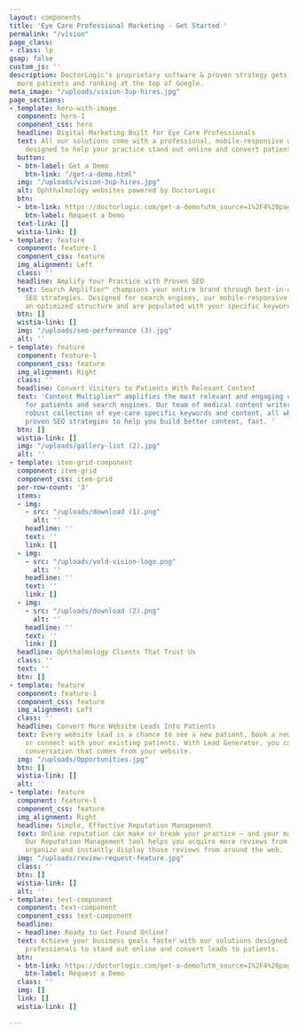 ```yaml
---
layout: components
title: 'Eye Care Professional Marketing - Get Started '
permalink: "/vision"
page_class:
- class: lp
gsap: false
custom_js: ''
description: DoctorLogic's proprietary software & proven strategy gets you found by
  more patients and ranking at the top of Google.
meta_image: "/uploads/vision-3up-hires.jpg"
page_sections:
- template: hero-with-image
  component: hero-1
  component_css: hero
  headline: Digital Marketing Built for Eye Care Professionals
  text: All our solutions come with a professional, mobile-responsive website that’s
    designed to help your practice stand out online and convert patients.
  button:
  - btn-label: Get a Demo
    btn-link: "/get-a-demo.html"
  img: "/uploads/vision-3up-hires.jpg"
  alt: Ophthalmology websites powered by DoctorLogic
  btn:
  - btn-link: https://doctorlogic.com/get-a-demo?utm_source=1%2F4%20page%20ad&utm_medium=magazine&utm_campaign=ophthalmology_times
    btn-label: Request a Demo
  text-link: []
  wistia-link: []
- template: feature
  component: feature-1
  component_css: feature
  img_alignment: Left
  class: ''
  headline: Amplify Your Practice with Proven SEO
  text: Search Amplifier™ champions your entire brand through best-in-class medical
    SEO strategies. Designed for search engines, our mobile-responsive websites have
    an optimized structure and are populated with your specific keywords.
  btn: []
  wistia-link: []
  img: "/uploads/seo-performance (3).jpg"
  alt: ''
- template: feature
  component: feature-1
  component_css: feature
  img_alignment: Right
  class: ''
  headline: Convert Visitors to Patients With Relevant Content
  text: 'Content Multiplier™ amplifies the most relevant and engaging content pages
    for patients and search engines. Our team of medical content writers provide a
    robust collection of eye-care specific keywords and content, all while utilizing
    proven SEO strategies to help you build better content, fast. '
  btn: []
  wistia-link: []
  img: "/uploads/gallery-list (2).jpg"
  alt: ''
- template: item-grid-component
  component: item-grid
  component_css: item-grid
  per-row-count: '3'
  items:
  - img:
    - src: "/uploads/download (1).png"
      alt: ''
    headline: ''
    text: ''
    link: []
  - img:
    - src: "/uploads/vold-vision-logo.png"
      alt: ''
    headline: ''
    text: ''
    link: []
  - img:
    - src: "/uploads/download (2).png"
      alt: ''
    headline: ''
    text: ''
    link: []
  headline: Ophthalmology Clients That Trust Us
  class: ''
  text: ''
  btn: []
- template: feature
  component: feature-1
  component_css: feature
  img_alignment: Left
  class: ''
  headline: Convert More Website Leads Into Patients
  text: Every website lead is a chance to see a new patient, book a new consultation,
    or connect with your existing patients. With Lead Generator, you can manage every
    conversation that comes from your website.
  img: "/uploads/Opportunities.jpg"
  btn: []
  wistia-link: []
  alt: ''
- template: feature
  component: feature-1
  component_css: feature
  img_alignment: Right
  headline: Simple, Effective Reputation Management
  text: Online reputation can make or break your practice – and your marketing efforts.
    Our Reputation Management tool helps you acquire more reviews from patients then
    organize and instantly display those reviews from around the web.
  img: "/uploads/review-request-feature.jpg"
  class: ''
  btn: []
  wistia-link: []
  alt: ''
- template: text-component
  component: text-component
  component_css: text-component
  headline:
  - headline: Ready to Get Found Online?
  text: Achieve your business goals faster with our solutions designed for eye care
    professionals to stand out online and convert leads to patients.
  btn:
  - btn-link: https://doctorlogic.com/get-a-demo?utm_source=1%2F4%20page%20ad&utm_medium=magazine&utm_campaign=ophthalmology_times
    btn-label: Request a Demo
  class: ''
  img: []
  link: []
  wistia-link: []

---
```

